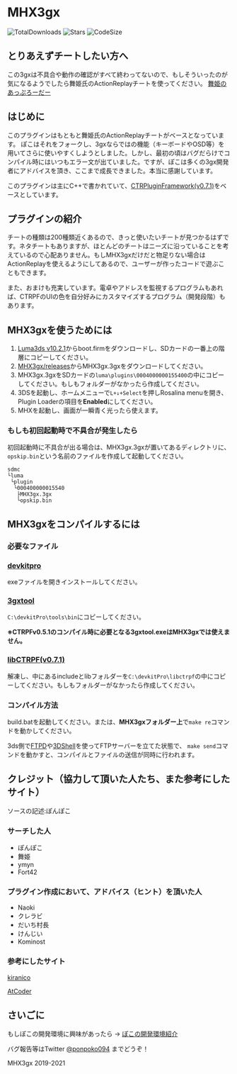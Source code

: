 # MHX3gx

![TotalDownloads](https://img.shields.io/github/downloads/ponpoko094/MHX3gx/total)
![Stars](https://img.shields.io/github/stars/ponpoko094/MHX3gx)
![CodeSize](https://img.shields.io/github/languages/code-size/ponpoko094/MHX3gx)

## とりあえずチートしたい方へ
この3gxは不具合や動作の確認がすべて終わってないので、もしそういったのが気になるようでしたら舞姫氏のActionReplayチートを使ってください。
[舞姫のあっぷろーだー](https://ux.getuploader.com/1456723/download/9)

## はじめに
このプラグインはもともと舞姫氏のActionReplayチートがベースとなっています。
ぽこはそれをフォークし、3gxならではの機能（キーボードやOSD等）を用いてさらに使いやすくしようとしました。しかし、最初の頃はバグだらけでコンパイル時にはいつもエラー文が出ていました。ですが、ぽこは多くの3gx開発者にアドバイスを頂き、ここまで成長できました。本当に感謝しています。

このプラグインは主にC++で書かれていて、[CTRPluginFramework(v0.7.1)](https://github.com/mariohackandglitch/CTRPluginFramework-BlankTemplate)をベースとしています。

## プラグインの紹介
チートの種類は200種類近くあるので、きっと使いたいチートが見つかるはずです。ネタチートもありますが、ほとんどのチートはニーズに沿っていることを考えているので心配ありません。もしMHX3gxだけだと物足りない場合はActionReplayを使えるようにしてあるので、ユーザーが作ったコードで遊ぶこともできます。

また、おまけも充実しています。電卓やアドレスを監視するプログラムもあれば、CTRPFのUIの色を自分好みにカスタマイズするプログラム（開発段階）もあります。
## MHX3gxを使うためには
1. [Luma3ds v10.2.1](https://github.com/Nanquitas/Luma3DS/releases/tag/v10.2.1)からboot.firmをダウンロードし、SDカードの一番上の階層にコピーしてください。
2. [MHX3gx/releases](https://github.com/ponpoko094/MHX3gx/releases)からMHX3gx.3gxをダウンロードしてください。
3. MHX3gx.3gxをSDカードの`luma\plugins\0004000000155400`の中にコピーしてください。もしもフォルダーがなかったら作成してください。
4. 3DSを起動し、ホームメニューで`L+↓+Select`を押しRosalina menuを開き、Plugin Loaderの項目を**Enabled**にしてください。
5. MHXを起動し、画面が一瞬青く光ったら使えます。

### もしも初回起動時で不具合が発生したら
初回起動時に不具合が出る場合は、MHX3gx.3gxが置いてあるディレクトリに、
`opskip.bin`という名前のファイルを作成して起動してください。
```
sdmc
└luma
 └plugin
  └000400000015540
   ├MHX3gx.3gx
   └opskip.bin
```

## MHX3gxをコンパイルするには

### 必要なファイル
### [devkitpro](https://github.com/devkitPro/installer/releases/latest)
exeファイルを開きインストールしてください。
### [3gxtool](https://cdn.discordapp.com/attachments/479233979271086090/707634663765573753/3gxtool.exe)
`C:\devkitPro\tools\bin`にコピーしてください。

**※CTRPFv0.5.1のコンパイル時に必要となる3gxtool.exeはMHX3gxでは使えません。**
### [libCTRPF(v0.7.1)](https://cdn.discordapp.com/attachments/479233979271086090/895012182604021810/libctrpf-0.7.1.tar.bz2)
解凍し、中にあるincludeとlibフォルダーを`C:\devkitPro\libctrpf`の中にコピーしてください。もしもフォルダーがなかったら作成してください。

### コンパイル方法
build.batを起動してください。または、**MHX3gxフォルダー上**で`make re`コマンドを動かしてください。

3ds側で[FTPD](https://github.com/mtheall/ftpd/releases/latest)や[3DShell](https://github.com/joel16/3DShell/releases/latest)を使ってFTPサーバーを立てた状態で、
`make send`コマンドを動かすと、コンパイルとファイルの送信が同時に行われます。

## クレジット（協力して頂いた人たち、また参考にしたサイト）
ソースの記述:ぽんぽこ

### サーチした人
- ぽんぽこ
- 舞姫
- ymyn
- Fort42

### プラグイン作成において、アドバイス（ヒント）を頂いた人
- Naoki
- クレラビ
- だいち村長
- けんじい
- Kominost

### 参考にしたサイト
[kiranico](http://mhgen.kiranico.com/)

[AtCoder](https://atcoder.jp/contests/APG4b)

## さいごに

もしぽこの開発環境に興味があったら → [ぽこの開発環境紹介](https://gist.github.com/ponpoko094/586fd8a17122d8fd1f028211f2465144)

バグ報告等はTwitter [@ponpoko094](https://twitter.com/ponpoko094) までどうぞ！

MHX3gx 2019-2021
